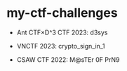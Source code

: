 # my-ctf-challenges
- Ant CTF×D^3 CTF 2023: d3sys

- VNCTF 2023: crypto_sign_in_1

- CSAW CTF 2022: M@sTEr 0F PrN9

  
